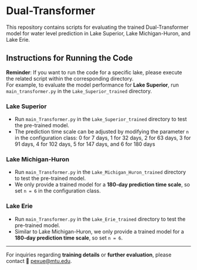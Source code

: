 # Dual-Transformer

This repository contains scripts for evaluating the trained Dual-Transformer model for water level prediction in Lake Superior, Lake Michigan-Huron, and Lake Erie.

## Instructions for Running the Code

**Reminder**: If you want to run the code for a specific lake, please execute the related script within the corresponding directory.  
For example, to evaluate the model performance for **Lake Superior**, run `main_transformer.py` in the `Lake_Superior_trained` directory.

### Lake Superior
- Run `main_Transformer.py` in the `Lake_Superior_trained` directory to test the pre-trained model.
- The prediction time scale can be adjusted by modifying the parameter `n` in the configuration class: 0 for 7 days, 1 for 32 days, 2 for 63 days, 3 for 91 days, 4 for 102 days, 5 for 147 days, and 6 for 180 days

### Lake Michigan-Huron
- Run `main_Transformer.py` in the `Lake_Michigan_Huron_trained` directory to test the pre-trained model.
- We only provide a trained model for a **180-day prediction time scale**, so set `n = 6` in the configuration class.

### Lake Erie
- Run `main_Transformer.py` in the `Lake_Erie_trained` directory to test the pre-trained model.
- Similar to Lake Michigan-Huron, we only provide a trained model for a **180-day prediction time scale**, so set `n = 6`.

---

For inquiries regarding **training details** or **further evaluation**, please contact 📧 pexue@mtu.edu.
